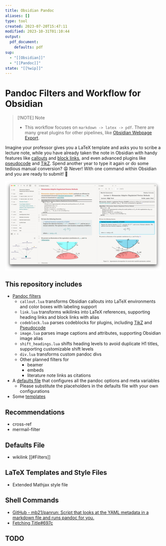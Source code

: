 ```yaml
---
title: Obsidian Pandoc
aliases: []
type: tool
created: 2023-07-20T15:47:11
modified: 2023-10-31T01:10:44
output:
  pdf_document:
    defaults: pdf
sup:
  - "[[Obsidian]]"
  - "[[Pandoc]]"
state: "[[%wip]]"
---
```


# Pandoc Filters and Workflow for Obsidian

> [!NOTE] Note
> - This workflow focuses on `markdown -> latex -> pdf`. There are many great plugins for other pipelines, like [Obsidian Webpage Export](https://github.com/KosmosisDire/obsidian-webpage-export).

Imagine your professor gives you a LaTeX template and asks you to scribe a lecture note, while you have already taken the note in Obsidian with handy features like [callouts](https://help.obsidian.md/Editing+and+formatting/Callouts) and [block links](https://help.obsidian.md/Linking+notes+and+files/Internal+links#Link+to+a+block+in+a+note), and even advanced plugins like [pseudocode](https://github.com/ytliu74/obsidian-pseudocode) and [TikZ](https://github.com/artisticat1/obsidian-tikzjax). Spend another year to type it again or do some tedious manual conversion? 😩 Never! With one command within Obsidian and you are ready to submit! 🥳

![generated PDF viewed within Obsidian](https://raw.githubusercontent.com/zcysxy/Figurebed/master/img/obsidian-pandoc.png)

## This repository includes

- [Pandoc filters](https://pandoc.org/lua-filters.html)
    - `callout.lua` transforms Obsidian callouts into LaTeX environments and color boxes with labeling support
    - `link.lua` transforms wikilinks into LaTeX references, supporting heading links and block links with alias
    - `codeblock.lua` parses codeblocks for plugins, including [TikZ](https://github.com/artisticat1/obsidian-tikzjax) and [Pseudocode](https://github.com/ytliu74/obsidian-pseudocode#use-in-block-preamble)
    - `image.lua` parses image captions and attributes, supporting Obsidian image alias
    - `shift_headings.lua` shifts heading levels to avoid duplicate H1 titles, supporting customizable shift levels
    - `div.lua` transforms custom pandoc divs
    - Other planned filters for
        - beamer
        - embeds
        - literature note links as citations
- A [defaults file](https://pandoc.org/MANUAL.html#defaults-files) that configures all the pandoc options and meta variables
    - Please substitute the placeholders in the defaults file with your own configurations
- Some [templates](https://pandoc.org/MANUAL.html#templates)

## Recommendations

- cross-ref
- mermail-filter

## Defaults File

- wikilink [[#Filters]]

## LaTeX Templates and Style Files

- Extended Mathjax style file

## Shell Commands

- [GitHub - mb21/panrun: Script that looks at the YAML metadata in a markdown file and runs pandoc for you.](https://github.com/mb21/panrun)
- [Fetching Title#697c](https://github.com/jgm/pandoc/issues/4627)

## TODO
